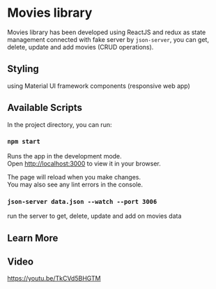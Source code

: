 # Movies library

Movies library has been developed using ReactJS and redux as state management connected with fake server by `json-server`,
you can get, delete, update and add movies (CRUD operations).

## Styling
using Material UI framework components (responsive web app)

## Available Scripts

In the project directory, you can run:

### `npm start`

Runs the app in the development mode.\
Open [http://localhost:3000](http://localhost:3000) to view it in your browser.

The page will reload when you make changes.\
You may also see any lint errors in the console.

### `json-server data.json --watch --port 3006`

run the server to get, delete, update and add on movies data

## Learn More

## Video
https://youtu.be/TkCVd5BHGTM

